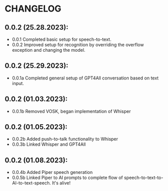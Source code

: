 # CHANGELOG
## 0.0.2 (25.28.2023):
- 0.0.1 Completed basic setup for speech-to-text.
- 0.0.2 Improved setup for recognition by overriding the overflow exception and changing the model.
## 0.0.2 (25.29.2023):
- 0.0.1a Completed general setup of GPT4All conversation based on text input.
## 0.0.2 (01.03.2023):
- 0.0.1b Removed VOSK, began implementation of Whisper
## 0.0.2 (01.05.2023):
- 0.0.2b Added push-to-talk functionality to Whisper
- 0.0.3b Linked Whisper and GPT4All
## 0.0.2 (01.08.2023):
- 0.0.4b Added Piper speech generation
- 0.0.5b Linked Piper to AI prompts to complete flow of speech-to-text-to-AI-to-text-speech. It's alive!
